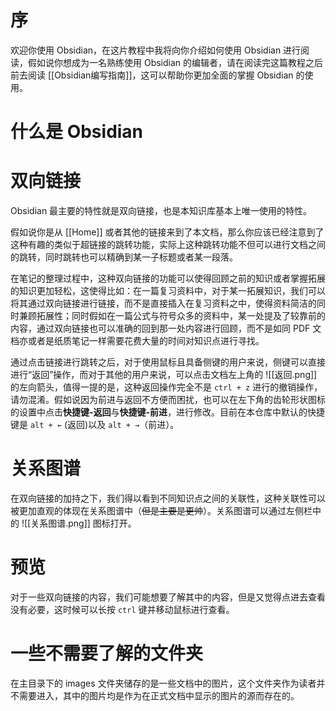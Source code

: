 # 序

欢迎你使用 Obsidian，在这片教程中我将向你介绍如何使用 Obsidian 进行阅读，假如说你想成为一名熟练使用 Obsidian 的编辑者，请在阅读完这篇教程之后前去阅读 [[Obsidian编写指南]]，这可以帮助你更加全面的掌握 Obsidian 的使用。

# 什么是 Obsidian

# 双向链接

Obsidian 最主要的特性就是双向链接，也是本知识库基本上唯一使用的特性。

假如说你是从 [[Home]] 或者其他的链接来到了本文档，那么你应该已经注意到了这种有趣的类似于超链接的跳转功能，实际上这种跳转功能不但可以进行文档之间的跳转，同时跳转也可以精确到某一子标题或者某一段落。

在笔记的整理过程中，这种双向链接的功能可以使得回顾之前的知识或者掌握拓展的知识更加轻松，这使得比如：在一篇复习资料中，对于某一拓展知识，我们可以将其通过双向链接进行链接，而不是直接插入在复习资料之中，使得资料简洁的同时兼顾拓展性；同时假如在一篇公式与符号众多的资料中，某一处提及了较靠前的内容，通过双向链接也可以准确的回到那一处内容进行回顾，而不是如同 PDF 文档亦或者是纸质笔记一样需要花费大量的时间对知识点进行寻找。

通过点击链接进行跳转之后，对于使用鼠标且具备侧键的用户来说，侧键可以直接进行“返回”操作，而对于其他的用户来说，可以点击文档左上角的 ![[返回.png]] 的左向箭头，值得一提的是，这种返回操作完全不是 `ctrl + z` 进行的撤销操作，请勿混淆。假如说因为前进与返回不方便而困扰，也可以在左下角的齿轮形状图标的设置中点击**快捷键-返回**与**快捷键-前进**，进行修改。目前在本仓库中默认的快捷键是 `alt + ←` (返回)以及 `alt + →`（前进）。

# 关系图谱

在双向链接的加持之下，我们得以看到不同知识点之间的关联性，这种关联性可以被更加直观的体现在关系图谱中（~~但是主要是更帅~~）。关系图谱可以通过左侧栏中的 ![[关系图谱.png]] 图标打开。

# 预览

对于一些双向链接的内容，我们可能想要了解其中的内容，但是又觉得点进去查看没有必要，这时候可以长按 `ctrl` 键并移动鼠标进行查看。

# 一些不需要了解的文件夹

在主目录下的 images 文件夹储存的是一些文档中的图片，这个文件夹作为读者并不需要进入，其中的图片均是作为在正式文档中显示的图片的源而存在的。